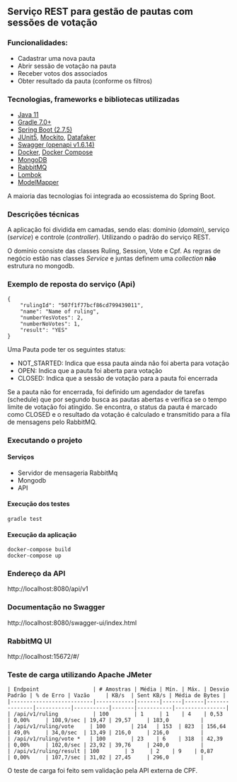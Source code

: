 ## Serviço REST para gestão de pautas com sessões de votação

### Funcionalidades:

- Cadastrar uma nova pauta
- Abrir sessão de votação na pauta
- Receber votos dos associados
- Obter resultado da pauta (conforme os filtros)


### Tecnologias, frameworks e bibliotecas utilizadas
- [Java 11](https://www.oracle.com/br/java/technologies/javase/jdk11-archive-downloads.html)
- [Gradle 7.0+](https://docs.gradle.org/7.0/userguide/userguide.html)
- [Spring Boot (2.7.5)](https://spring.io/projects/spring-boot)
- [JUnit5](https://junit.org/junit5/docs/current/user-guide/), [Mockito](https://site.mockito.org/), [Datafaker](https://www.datafaker.net/)
- [Swagger (openapi v1.6.14)](https://springdoc.org/)
- [Docker](https://www.docker.com/), [Docker Compose](https://docs.docker.com/compose/)
- [MongoDB](https://www.mongodb.com/)
- [RabbitMQ](https://www.rabbitmq.com/)
- [Lombok](https://projectlombok.org/)
- [ModelMapper](http://modelmapper.org/)

A maioria das tecnologias foi integrada ao ecossistema do Spring Boot.

### Descrições técnicas

A aplicação foi dividida em camadas, sendo elas: domínio (_domain_), serviço (_service_) e controle (_controller_). Utilizando o padrão do serviço REST.

O domínio consiste das classes Ruling, Session, Vote e Cpf. As regras de negócio estão nas classes _Service_ e juntas definem uma _collection_ **não** estrutura no mongodb.

### Exemplo de reposta do serviço (Api)
```
{
    "rulingId": "507f1f77bcf86cd799439011",
    "name": "Name of ruling",
    "numberYesVotes": 2,
    "numberNoVotes": 1,
    "result": "YES"
}
```

Uma Pauta pode ter os seguintes status:
- NOT_STARTED: Indica que essa pauta ainda não foi aberta para votação
- OPEN: Indica que a pauta foi aberta para votação
- CLOSED: Indica que a sessão de votação para a pauta foi encerrada

Se a pauta não for encerrada, foi definido um agendador de tarefas (schedule) que por segundo busca 
as pautas abertas e verifica se o tempo limite de votação foi atingido. Se encontra, o status da pauta é marcado como CLOSED e o resultado da votação é calculado e transmitido para a fila de mensagens pelo RabbitMQ.


### Executando o projeto

#### Serviços
- Servidor de mensageria RabbitMq
- Mongodb
- API

#### Execução dos testes

```
gradle test
```

#### Execução da aplicação
```
docker-compose build
docker-compose up
```

### Endereço da API

http://localhost:8080/api/v1

### Documentação no Swagger

http://localhost:8080/swagger-ui/index.html

### RabbitMQ UI

http://localhost:15672/#/


### Teste de carga utilizando Apache JMeter
```
| Endpoint                 | # Amostras | Média | Mín. | Máx. | Desvio Padrão | % de Erro | Vazão     | KB/s  | Sent KB/s | Média de Bytes |
|--------------------------|------------|-------|------|------|---------------|-----------|-----------|-------|-----------|----------------|
| /api/v1/ruling           | 100        | 1     | 1    | 4    | 0,53          | 0,00%     | 108,9/sec | 19,47 | 29,57     | 183,0          |
| /api/v1/ruling/vote     | 100        | 214   | 153  | 823  | 156,64        | 49,0%     | 34,0/sec  | 13,49 | 216,0     | 216,0          |
| /api/v1/ruling/vote *   | 100        | 23    | 6    | 318  | 42,39         | 0,00%     | 102,0/sec | 23,92 | 39,76     | 240,0          |
| /api/v1/ruling/result | 100        | 3     | 2    | 9    | 0,87          | 0,00%     | 107,7/sec | 31,02 | 27,45     | 296,0          |
```

O teste de carga foi feito sem validação pela API externa de CPF.
